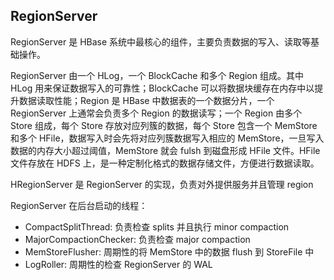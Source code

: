 ## RegionServer

RegionServer 是 HBase 系统中最核心的组件，主要负责数据的写入、读取等基础操作。

RegionServer 由一个 HLog，一个 BlockCache 和多个 Region 组成。其中 HLog 用来保证数据写入的可靠性；BlockCache 可以将数据块缓存在内存中以提升数据读取性能；Region 是 HBase 中数据表的一个数据分片，一个 RegionServer 上通常会负责多个 Region 的数据读写；一个 Region 由多个 Store 组成，每个 Store 存放对应列簇的数据，每个 Store 包含一个 MemStore 和多个 HFile，数据写入时会先将对应列簇数据写入相应的 MemStore，一旦写入数据的内存大小超过阈值，MemStore 就会 fulsh 到磁盘形成 HFile 文件。HFile 文件存放在 HDFS 上，是一种定制化格式的数据存储文件，方便进行数据读取。



HRegionServer 是 RegionServer 的实现，负责对外提供服务并且管理 region



RegionServer 在后台启动的线程：

- CompactSplitThread: 负责检查 splits 并且执行 minor compaction
- MajorCompactionChecker: 负责检查 major compaction
- MemStoreFlusher: 周期性的将 MemStore 中的数据 flush 到 StoreFile 中
- LogRoller: 周期性的检查 RegionServer 的 WAL

